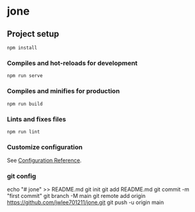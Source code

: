 # jone

## Project setup
```
npm install
```

### Compiles and hot-reloads for development
```
npm run serve
```

### Compiles and minifies for production
```
npm run build
```

### Lints and fixes files
```
npm run lint
```

### Customize configuration
See [Configuration Reference](https://cli.vuejs.org/config/).


### git config
echo "# jone" >> README.md
git init
git add README.md
git commit -m "first commit"
git branch -M main
git remote add origin https://github.com/jwlee701211/jone.git
git push -u origin main